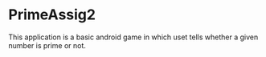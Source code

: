 # PrimeAssig2

This application is a basic android game in which uset tells whether a given number is prime or not.
